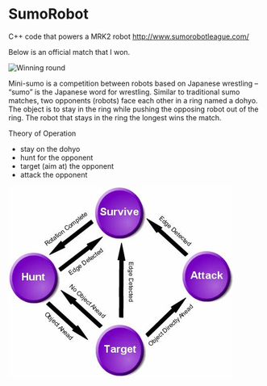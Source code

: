 # SumoRobot

C++ code that powers a MRK2 robot http://www.sumorobotleague.com/

Below is an official match that I won.

![Winning round](https://github.com/arvindkgs/SumoRobot/blob/master/winning.gif)

Mini-sumo is a competition between robots based on Japanese wrestling –
“sumo” is the Japanese word for wrestling. Similar to traditional sumo matches,
two opponents (robots) face each other in a ring named a dohyo.
The object is to stay in the ring while pushing the opposing robot out of the ring.
The robot that stays in the ring the longest wins the match.

Theory of Operation
* stay on the dohyo 
* hunt for the opponent 
* target (aim at) the opponent
* attack the opponent  

![Theory Of Operation](https://github.com/arvindkgs/SumoRobot/blob/master/Building%20and%20Programming%20a%20Mini-Sumo.jpg)
